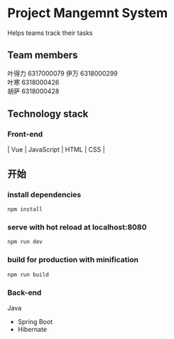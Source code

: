 # Project Mangemnt System

Helps teams track their tasks

## Team members 
叶得力	6317000079
伊万 6318000299	   
叶寒 6318000426  	  
胡萨 6318000428	     
  

## Technology stack

### Front-end    
| Vue | JavaScript | HTML | CSS |

## 开始

### install dependencies
`npm install`
### serve with hot reload at localhost:8080
`npm run dev`
### build for production with minification
`npm run build`


### Back-end    
Java  
- Spring Boot  
- Hibernate  
